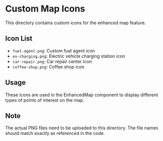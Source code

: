 # Custom Map Icons

This directory contains custom icons for the enhanced map feature.

## Icon List

- `fuel-agent.png`: Custom fuel agent icon
- `ev-charging.png`: Electric vehicle charging station icon
- `car-repair.png`: Car repair center icon
- `coffee-shop.png`: Coffee shop icon

## Usage

These icons are used in the EnhancedMap component to display different types of points of interest on the map.

## Note

The actual PNG files need to be uploaded to this directory. The file names should match exactly as referenced in the code.
